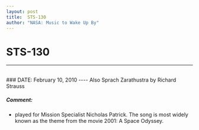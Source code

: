 ```yaml
---
layout: post
title:  STS-130
author: "NASA: Music to Wake Up By"
---
```


# STS-130
----
<br/>
### DATE: February 10, 2010
----
Also Sprach Zarathustra by Richard Strauss

##### Comment:
* played for Mission Specialist Nicholas Patrick. The song is most widely known as the theme from the movie 2001: A Space Odyssey.
